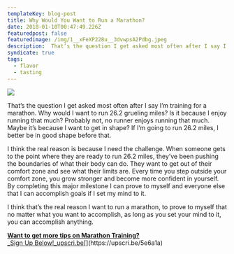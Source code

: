 ```yaml
---
templateKey: blog-post
title: Why Would You Want to Run a Marathon?
date: 2018-01-10T00:47:49.226Z
featuredpost: false
featuredimage: /img/1__xFeXP228u__3dvwpsA2Pdbg.jpeg
description:  That’s the question I get asked most often after I say I’m training for a marathon.
syndicate: true
tags:
  - flavor
  - tasting
---
```

![](img/1__xFeXP228u__3dvwpsA2Pdbg.jpeg)

That’s the question I get asked most often after I say I’m training for a marathon. Why would I want to run 26.2 grueling miles? Is it because I enjoy running that much? Probably not, no runner enjoys running that much. Maybe it’s because I want to get in shape? If I’m going to run 26.2 miles, I better be in good shape before that.

I think the real reason is because I need the challenge. When someone gets to the point where they are ready to run 26.2 miles, they’ve been pushing the boundaries of what their body can do. They want to get out of their comfort zone and see what their limits are. Every time you step outside your comfort zone, you grow stronger and become more confident in yourself. By completing this major milestone I can prove to myself and everyone else that I can accomplish goals if I set my mind to it.

I think that’s the real reason I want to run a marathon, to prove to myself that no matter what you want to accomplish, as long as you set your mind to it, you can accomplish anything.

[**Want to get more tips on Marathon Training?**  
_Sign Up Below!_upscri.be](https://upscri.be/5e6a1a "https://upscri.be/5e6a1a")[](https://upscri.be/5e6a1a)